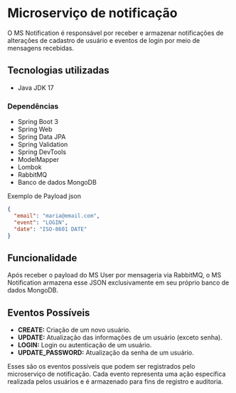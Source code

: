# Microserviço de notificação
O MS Notification é responsável por receber e armazenar notificações de alterações de cadastro de usuário e eventos de login por meio de mensagens recebidas.
## Tecnologias utilizadas
- Java JDK 17

### Dependências
- Spring Boot 3
- Spring Web
- Spring Data JPA
- Spring Validation
- Spring DevTools
- ModelMapper
- Lombok
- RabbitMQ
- Banco de dados MongoDB

Exemplo de Payload
json
```json
{
  "email": "maria@email.com",
  "event": "LOGIN",
  "date": "ISO-8601 DATE"
}
````
## Funcionalidade
Após receber o payload do MS User por mensageria via RabbitMQ, o MS Notification armazena esse JSON exclusivamente em seu próprio banco de dados MongoDB.
## Eventos Possíveis

- **CREATE:** Criação de um novo usuário.
- **UPDATE:** Atualização das informações de um usuário (exceto senha).
- **LOGIN:** Login ou autenticação de um usuário.
- **UPDATE_PASSWORD:** Atualização da senha de um usuário.

Esses são os eventos possíveis que podem ser registrados pelo microserviço de notificação. Cada evento representa uma ação específica realizada pelos usuários e é armazenado para fins de registro e auditoria.
